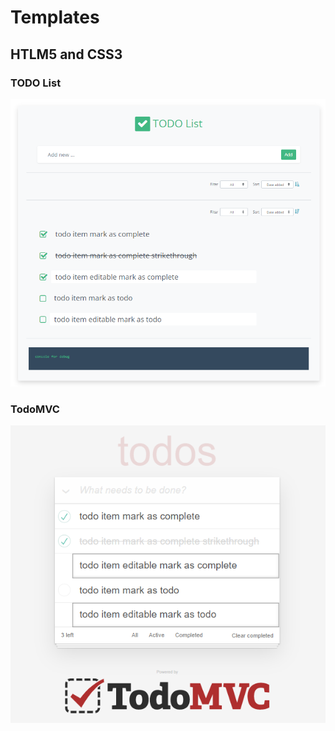 # Templates

## HTLM5 and CSS3

### TODO List

![TODO List](/assets/images/todo-list.png)

### TodoMVC

![TodoMVC](/assets/images/todomvc.png)
